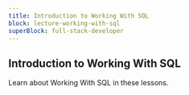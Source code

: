 ```yaml
---
title: Introduction to Working With SQL
block: lecture-working-with-sql
superBlock: full-stack-developer
---
```


## Introduction to Working With SQL

Learn about Working With SQL in these lessons.
